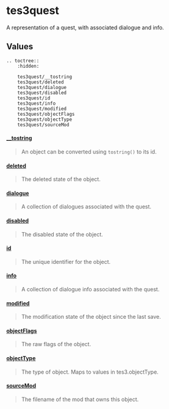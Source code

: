# tes3quest

A representation of a quest, with associated dialogue and info.

## Values

```eval_rst
.. toctree::
    :hidden:

    tes3quest/__tostring
    tes3quest/deleted
    tes3quest/dialogue
    tes3quest/disabled
    tes3quest/id
    tes3quest/info
    tes3quest/modified
    tes3quest/objectFlags
    tes3quest/objectType
    tes3quest/sourceMod
```

#### [__tostring](tes3quest/__tostring.md)

> An object can be converted using ``tostring()`` to its id.

#### [deleted](tes3quest/deleted.md)

> The deleted state of the object.

#### [dialogue](tes3quest/dialogue.md)

> A collection of dialogues associated with the quest.

#### [disabled](tes3quest/disabled.md)

> The disabled state of the object.

#### [id](tes3quest/id.md)

> The unique identifier for the object.

#### [info](tes3quest/info.md)

> A collection of dialogue info associated with the quest.

#### [modified](tes3quest/modified.md)

> The modification state of the object since the last save.

#### [objectFlags](tes3quest/objectFlags.md)

> The raw flags of the object.

#### [objectType](tes3quest/objectType.md)

> The type of object. Maps to values in tes3.objectType.

#### [sourceMod](tes3quest/sourceMod.md)

> The filename of the mod that owns this object.

